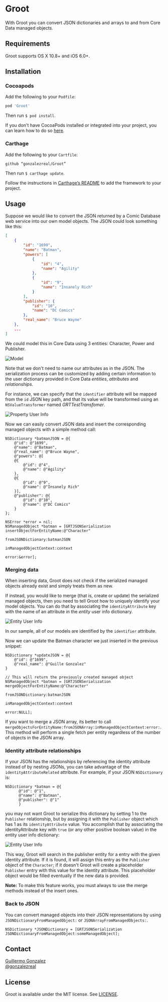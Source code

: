 # Groot
With Groot you can convert JSON dictionaries and arrays to and from Core Data managed objects.

## Requirements
Groot supports OS X 10.8+ and iOS 6.0+.

## Installation
### Cocoapods
Add the following to your `Podfile`:

``` ruby
pod 'Groot'
```

Then run `$ pod install`.

If you don't have CocoaPods installed or integrated into your project, you can learn how to do so [here](http://cocoapods.org).

### Carthage
Add the following to your `Cartfile`:

```
github “gonzalezreal/Groot”
```

Then run `$ carthage update`.

Follow the instructions in [Carthage’s README](https://github.com/Carthage/Carthage#adding-frameworks-to-an-application]) to add the framework to your project.

## Usage
Suppose we would like to convert the JSON returned by a Comic Database web service into our own model objects. The JSON could look something like this:

```json
[
    {
        "id": "1699",
        "name": "Batman",
        "powers": [
            {
                "id": "4",
                "name": "Agility"
            },
            {
                "id": "9",
                "name": "Insanely Rich"
            }
        ],
        "publisher": {
            "id": "10",
            "name": "DC Comics"
        },
        "real_name": "Bruce Wayne"
    },
	...
]
```

We could model this in Core Data using 3 entities: Character, Power and Publisher.

![Model](https://raw.githubusercontent.com/gonzalezreal/Groot/master/Images/sample-model.jpg)

Note that we don't need to name our attributes as in the JSON. The serialization process can be customized by adding certain information to the user dictionary provided in Core Data *entities*, *attributes* and *relationships*.

For instance, we can specify that the `identifier` attribute will be mapped from the `id` JSON key path, and that its value will be transformed using an `NSValueTransformer` named *GRTTestTransfomer*.

![Property User Info](https://raw.githubusercontent.com/gonzalezreal/Groot/master/Images/property-userInfo.jpg)

Now we can easily convert JSON data and insert the corresponding managed objects with a simple method call:

```objc
NSDictionary *batmanJSON = @{
	@"id": @"1699",
	@"name": @"Batman",
	@"real_name": @"Bruce Wayne",
	@"powers": @[
	@{
		@"id": @"4",
		@"name": @"Agility"
	},
	@{
		@"id": @"9",
		@"name": @"Insanely Rich"
	}],
	@"publisher": @{
		@"id": @"10",
		@"name": @"DC Comics"
	}
};

NSError *error = nil;
NSManagedObject *batman = [GRTJSONSerialization insertObjectForEntityName:@"Character"
													   fromJSONDictionary:batmanJSON
												   inManagedObjectContext:context
														            error:&error];
```

### Merging data

When inserting data, Groot does not check if the serialized managed objects already exist and simply treats them as new.

If instead, you would like to merge (that is, create or update) the serialized managed objects, then you need to tell Groot how to uniquely identify your model objects. You can do that by associating the `identityAttribute` key with the name of an attribute in the *entity* user info dictionary.

![Entity User Info](https://raw.githubusercontent.com/gonzalezreal/Groot/master/Images/entity-userInfo.jpg)

In our sample, all of our models are identified by the `identifier` attribute.

Now we can update the Batman character we just inserted in the previous snippet:

```objc
NSDictionary *updateJSON = @{
	@"id": @"1699",
	@"real_name": @"Guille Gonzalez"
}

// This will return the previously created managed object
NSManagedObject *batman = [GRTJSONSerialization mergeObjectForEntityName:@"Character"
													  fromJSONDictionary:batmanJSON
												  inManagedObjectContext:context
														           error:NULL];
```

If you want to merge a JSON array, its better to call `mergeObjectsForEntityName:fromJSONArray:inManagedObjectContext:error:`. This method will perform a single fetch per entity regardless of the number of objects in the JSON array.

### Identity attribute relationships

If your JSON has the relationships by referencing the identity attribute instead of by nesting JSONs, you can take advantage of the `identityAttributeRelated` attribute. For example, if your JSON `NSDictionary` is:


```objc
NSDictionary *batman = @{
      @"id": @"1",
      @"name": @"Batman",
      @"publisher": @"1"
      }
````

you may not want Groot to serialize this dictionary by setting 1 to the `Publisher` relationship, but by assigning it with the `Publisher` object which has 1 as its `identityAttribute` value. You accomplish that by associating the identityAttribute key with `true` (or any other positive boolean value) in the entity user info dictionary:

![Entity User Info](https://raw.githubusercontent.com/ManueGE/Groot/identity_attribute_related/Images/identity_attribute_related.jpg)

This way, Groot will search in the publisher entity for a entry with the given identity attribute. If it is found, it will assign this entry as the `Publisher` object of the `Character`; if it doesn't Groot will create a placeholder `Publisher` entry with this value for the identity attribute. This placeholder object would be filled eventually if the new data is provided.

**Note:** To make this feature works, you must always to use the merge methods instead of the insert ones.


### Back to JSON

You can convert managed objects into their JSON representations by using `JSONDictionaryFromManagedObject:` or `JSONArrayFromManagedObjects:`.

```objc
NSDictionary *JSONDictionary = [GRTJSONSerialization JSONDictionaryFromManagedObject:someManagedObject];
```

## Contact
[Guillermo Gonzalez](http://github.com/gonzalezreal)  
[@gonzalezreal](https://twitter.com/gonzalezreal)

## License
Groot is available under the MIT license. See [LICENSE](https://github.com/gonzalezreal/Groot/blob/master/LICENSE).
